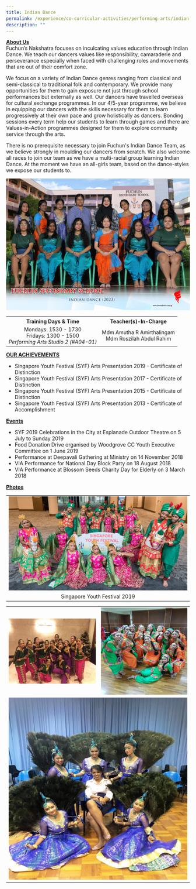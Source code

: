 ```yaml
---
title: Indian Dance
permalink: /experience/co-curricular-activities/performing-arts/indian-dance/
description: ""
---
```

<p><strong><u>About Us<br></u></strong>Fuchun’s Nakshatra focuses on inculcating values education through Indian Dance. We teach our dancers values like responsibility, camaraderie and perseverance especially when faced with challenging roles and movements that are out of their comfort zone.</p>
<p>We focus on a variety of Indian Dance genres ranging from classical and semi-classical to traditional folk and contemporary. We provide many opportunities for them to gain exposure not just through school performances but externally as well. Our dancers have travelled overseas for cultural exchange programmes. In our 4/5-year programme, we believe in equipping our dancers with the skills necessary for them to learn progressively at their own pace and grow holistically as dancers. Bonding sessions every term help our students to learn through games and there are Values-in-Action programmes designed for them to explore community service through the arts.&nbsp;</p>
<p>There is no prerequisite necessary to join Fuchun's Indian Dance Team, as we believe strongly in moulding our dancers from scratch. We also welcome all races to join our team as we have a multi-racial group learning Indian Dance. At the moment we have an all-girls team, based on the dance-styles we expose our students to.&nbsp;</p>
<img src="/images/CCA%202023/indian%20dance%202.jpg">
<table>
<tbody>
<tr>
<th style="text-align: center;">Training Days &amp; Time</th>
<th style="text-align: center;">Teacher(s)-In-Charge</th>
</tr>
<tr>
<td style="text-align: center;">
<div>Mondays: 1530 - 1730</div>
<div>Fridays: 1300 - 1500</div>
<div><em>Performing Arts Studio 2 (#A04-01)</em></div>
</td>
<td style="text-align: center;">
<div>Mdm Amutha R Amirthalingam</div>
<div>Mdm Roszilah Abdul Rahim</div>
</td>
</tr>
</tbody>
</table>
<p><strong><u>OUR ACHIEVEMENTS</u></strong></p>
<ul>
<li>Singapore Youth Festival (SYF) Arts Presentation 2019 - Certificate of Distinction</li>
<li>Singapore Youth Festival (SYF) Arts Presentation 2017 - Certificate of Distinction</li>
<li>Singapore Youth Festival (SYF) Arts Presentation 2015 - Certificate of Distinction</li>
<li>Singapore Youth Festival (SYF) Arts Presentation 2013 - Certificate of Accomplishment</li>
</ul>
<p><strong><u>Events</u></strong></p>
<ul>
<li>SYF 2019 Celebrations in the City at Esplanade Outdoor Theatre on 5 July to Sunday 2019</li>
<li>Food Donation Drive organised by Woodgrove CC Youth Executive Committee on 1 June 2019</li>
<li>Performance at Deepavali Gathering at Ministry on 14 November 2018</li>
<li>VIA Performance for National Day Block Party on 18 August 2018</li>
<li>VIA Performance at Blossom Seeds Charity Day for Elderly on 3 March 2018</li>
</ul>
<p><strong><u>Photos</u></strong></p>
<table>
<tbody>
<tr>
<td><img src="/images/id2.jpg"></td>
</tr>
<tr>
<td style="text-align: center;">Singapore Youth Festival 2019</td>
</tr>
</tbody>
</table>
<table>
<tbody>
<tr>
<td><img src="/images/id3.jpg"></td>
<td><img src="/images/id4.jpg"></td>
</tr>
<tr>
<td colspan="2"><img src="/images/id5.jpg"></td>
</tr>
</tbody>
</table>